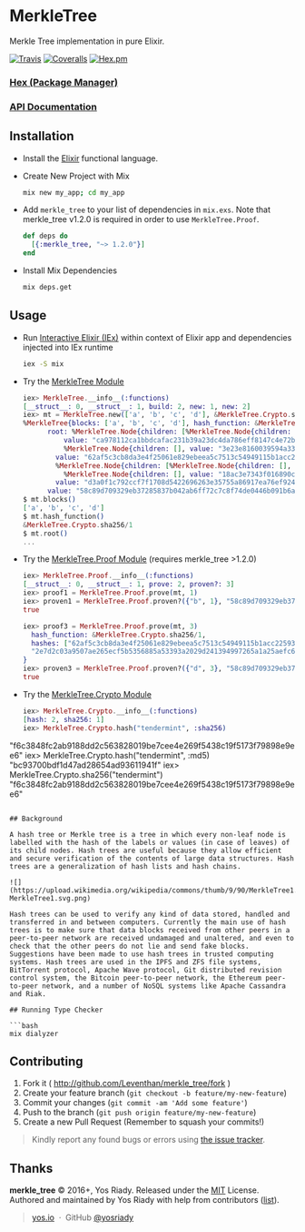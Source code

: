 # MerkleTree

Merkle Tree implementation in pure Elixir.

[![Travis](https://img.shields.io/travis/yosriady/merkle_tree.svg?maxAge=2592000)](https://travis-ci.org/yosriady/merkle_tree)
[![Coveralls](https://img.shields.io/coveralls/yosriady/merkle_tree.svg?maxAge=2592000)](https://coveralls.io/github/yosriady/merkle_tree)
[![Hex.pm](https://img.shields.io/hexpm/v/merkle_tree.svg?maxAge=2592000)](https://hex.pm/packages/merkle_tree)

### [Hex (Package Manager)](http://hex.pm/packages/merkle_tree)
### [API Documentation](https://hexdocs.pm/merkle_tree/)

## Installation

* Install the [Elixir](https://elixir-lang.org/) functional language.

* Create New Project with Mix
  ```bash
  mix new my_app; cd my_app
  ```

* Add `merkle_tree` to your list of dependencies in `mix.exs`. Note that merkle_tree v1.2.0 is required in order to use `MerkleTree.Proof`.
  ```elixir
  def deps do
    [{:merkle_tree, "~> 1.2.0"}]
  end
  ```

* Install Mix Dependencies
  ```bash
  mix deps.get
  ```

## Usage

* Run [Interactive Elixir (IEx)](https://hexdocs.pm/iex/IEx.html) within context of Elixir app and dependencies injected into IEx runtime
  ```bash
  iex -S mix
  ```

* Try the [MerkleTree Module](https://hexdocs.pm/merkle_tree/MerkleTree.html)
  ```elixir
  iex> MerkleTree.__info__(:functions)
  [__struct__: 0, __struct__: 1, build: 2, new: 1, new: 2]
  iex> mt = MerkleTree.new(['a', 'b', 'c', 'd'], &MerkleTree.Crypto.sha256/1, 2)
  %MerkleTree{blocks: ['a', 'b', 'c', 'd'], hash_function: &MerkleTree.Crypto.sha256/1,
        root: %MerkleTree.Node{children: [%MerkleTree.Node{children: [%MerkleTree.Node{children: [],
            value: "ca978112ca1bbdcafac231b39a23dc4da786eff8147c4e72b9807785afee48bb"},
            %MerkleTree.Node{children: [], value: "3e23e8160039594a33894f6564e1b1348bbd7a0088d42c4acb73eeaed59c009d"}],
          value: "62af5c3cb8da3e4f25061e829ebeea5c7513c54949115b1acc225930a90154da"},
          %MerkleTree.Node{children: [%MerkleTree.Node{children: [], value: "2e7d2c03a9507ae265ecf5b5356885a53393a2029d241394997265a1a25aefc6"},
            %MerkleTree.Node{children: [], value: "18ac3e7343f016890c510e93f935261169d9e3f565436429830faf0934f4f8e4"}],
          value: "d3a0f1c792ccf7f1708d5422696263e35755a86917ea76ef9242bd4a8cf4891a"}],
        value: "58c89d709329eb37285837b042ab6ff72c7c8f74de0446b091b6a0131c102cfd"}}
  $ mt.blocks()
  ['a', 'b', 'c', 'd']
  $ mt.hash_function()
  &MerkleTree.Crypto.sha256/1
  $ mt.root()
  ...
  ```

* Try the [MerkleTree.Proof Module](https://hexdocs.pm/merkle_tree/MerkleTree.Proof.html) (requires merkle_tree >1.2.0)
  ```elixir
  iex> MerkleTree.Proof.__info__(:functions)           
  [__struct__: 0, __struct__: 1, prove: 2, proven?: 3]
  iex> proof1 = MerkleTree.Proof.prove(mt, 1)
  iex> proven1 = MerkleTree.Proof.proven?({"b", 1}, "58c89d709329eb37285837b042ab6ff72c7c8f74de0446b091b6a0131c102cfd", proof1)
  true

  iex> proof3 = MerkleTree.Proof.prove(mt, 3)                                              %MerkleTree.Proof{          
    hash_function: &MerkleTree.Crypto.sha256/1,
    hashes: ["62af5c3cb8da3e4f25061e829ebeea5c7513c54949115b1acc225930a90154da",
    "2e7d2c03a9507ae265ecf5b5356885a53393a2029d241394997265a1a25aefc6"]
  }
  iex> proven3 = MerkleTree.Proof.proven?({"d", 3}, "58c89d709329eb37285837b042ab6ff72c7c8f74de0446b091b6a0131c102cfd", proof3)
  true
  ```

* Try the [MerkleTree.Crypto Module](https://hexdocs.pm/merkle_tree/MerkleTree.Crypto.html)
  ```elixir
  iex> MerkleTree.Crypto.__info__(:functions)
  [hash: 2, sha256: 1]
  iex> MerkleTree.Crypto.hash("tendermint", :sha256)
"f6c3848fc2ab9188dd2c563828019be7cee4e269f5438c19f5173f79898e9ee6"
  iex> MerkleTree.Crypto.hash("tendermint", :md5)   
"bc93700bdf1d47ad28654ad93611941f"
  iex> MerkleTree.Crypto.sha256("tendermint")    
"f6c3848fc2ab9188dd2c563828019be7cee4e269f5438c19f5173f79898e9ee6"
  ```

## Background

A hash tree or Merkle tree is a tree in which every non-leaf node is labelled with the hash of the labels or values (in case of leaves) of its child nodes. Hash trees are useful because they allow efficient and secure verification of the contents of large data structures. Hash trees are a generalization of hash lists and hash chains.

![](https://upload.wikimedia.org/wikipedia/commons/thumb/9/90/MerkleTree1.svg/800px-MerkleTree1.svg.png)

Hash trees can be used to verify any kind of data stored, handled and transferred in and between computers. Currently the main use of hash trees is to make sure that data blocks received from other peers in a peer-to-peer network are received undamaged and unaltered, and even to check that the other peers do not lie and send fake blocks. Suggestions have been made to use hash trees in trusted computing systems. Hash trees are used in the IPFS and ZFS file systems,  BitTorrent protocol, Apache Wave protocol, Git distributed revision control system, the Bitcoin peer-to-peer network, the Ethereum peer-to-peer network, and a number of NoSQL systems like Apache Cassandra and Riak.

## Running Type Checker

```bash
mix dialyzer
```

## Contributing

1. Fork it ( http://github.com/Leventhan/merkle_tree/fork )
2. Create your feature branch (`git checkout -b feature/my-new-feature`)
3. Commit your changes (`git commit -am 'Add some feature'`)
4. Push to the branch (`git push origin feature/my-new-feature`)
5. Create a new Pull Request (Remember to squash your commits!)

> Kindly report any found bugs or errors using [the issue tracker](https://github.com/Leventhan/merkle_tree/issues).

## Thanks

**merkle_tree** © 2016+, Yos Riady. Released under the [MIT] License.<br>
Authored and maintained by Yos Riady with help from contributors ([list][contributors]).

> [yos.io](http://yos.io) &nbsp;&middot;&nbsp;
> GitHub [@yosriady](https://github.com/yosriady)

[MIT]: http://mit-license.org/
[contributors]: http://github.com/yosriady/merkle_tree/contributors
